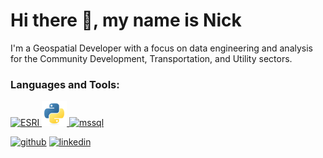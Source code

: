 # Hi there 👋, my name is Nick
I'm a Geospatial Developer with a focus on data engineering and analysis for the Community Development, Transportation, and Utility sectors.

<h3 align="left">Languages and Tools:</h3>
<p align="left"><a href="https://www.esri.com/en-us/home" target="_blank" rel="noreferrer"> <img src="https://www.esri.com/content/dam/esrisites/en-us/common/icons/product-logos/ArcGIS-Enterprise.png" alt="ESRI" width="40" height="40"/> </a><a href="https://www.python.org" target="_blank" rel="noreferrer"> <img src="https://raw.githubusercontent.com/devicons/devicon/master/icons/python/python-original.svg" alt="python" width="40" height="40"/> </a> <a href="https://www.microsoft.com/en-us/sql-server" target="_blank" rel="noreferrer"> <img src="https://www.svgrepo.com/show/303229/microsoft-sql-server-logo.svg" alt="mssql" width="40" height="40"/> </a>


[<img src='https://cdn.jsdelivr.net/npm/simple-icons@3.0.1/icons/github.svg' alt='github' height='40'>](https://github.com/n-skinner)  [<img src='https://cdn.jsdelivr.net/npm/simple-icons@3.0.1/icons/linkedin.svg' alt='linkedin' height='40'>](https://www.linkedin.com/in/nickaskinner/)  

